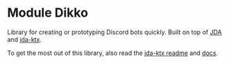 # Module Dikko

Library for creating or prototyping Discord bots quickly.
Built on top of [JDA](https://github.com/DV8FromTheWorld/JDA) and [jda-ktx](https://github.com/MinnDevelopment/jda-ktx).

To get the most out of this library, also read the [jda-ktx readme](https://github.com/MinnDevelopment/jda-ktx#readme) and
[docs](https://minndevelopment.github.io/jda-ktx/).
